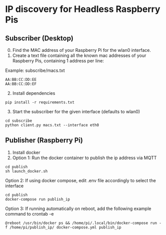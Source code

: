 # IP discovery for Headless Raspberry Pis

## Subscriber (Desktop)
0. Find the MAC address of your Raspberry Pi for the wlan0 interface.
1. Create a text file containing all the known mac addresses of your Raspberry Pis, containing 1 address per line:

Example: subscribe/macs.txt
```
AA:BB:CC:DD:EE
AA:BB:CC:DD:EF
```

2. Install dependencies
```
pip install -r requirements.txt
```

3. Start the subscriber for the given interface (defaults to wlan0)
```
cd subscribe
python client.py macs.txt --interface eth0
```

## Publisher (Raspberry Pi)
1. Install docker
2. Option 1: Run the docker container to publish the ip address via MQTT
```
cd publish
sh launch_docker.sh
```

Option 2: If using docker compose, edit .env file accordingly to select the interface
```
cd publish
docker-compose run publish_ip
```

Option 3: If running automatically on reboot, add the following example command to crontab -e
```
@reboot /usr/bin/docker ps && /home/pi/.local/bin/docker-compose run -f /home/pi/publish_ip/ docker-compose.yml publish_ip
```
